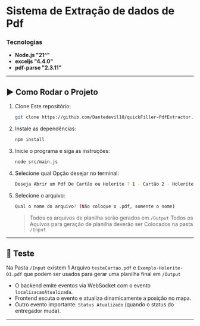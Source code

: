 
# Sistema de Extração de dados de Pdf

### Tecnologias
- **Node.js "21^"**
- **exceljs "4.4.0"**
- **pdf-parse "2.3.11"** 


---

## ▶️ Como Rodar o Projeto

1. Clone Este repositório:
   ```bash
   git clone https://github.com/Dantedevil10/quickFiller-PdfExtractor.git
   ```

2. Instale as dependências:
   ```bash
   npm install
   ```

3. Inicie o programa e siga as instruções:
   ```bash
   node src/main.js
   ```
4. Selecione qual Opção desejar no terminal:
   ```bash
   Deseja Abrir um Pdf De Cartão ou Holerite ? 1 - Cartão 2 - Holerite
   ```
5. Selecione o arquivo:
   ```bash
   Qual o nome do arquivo? (Não coloque o .pdf, somente o nome)
   ```

   > Todos os arquivos de planilha serão gerados em `/Output`
   > Todos os Aquivos para geração de planilha deverão ser Colocados na pasta `/Input`

---


## 📡 Teste

Na Pasta `/Input` existem 1 Arquivo `testeCartao.pdf` e `Exemplo-Holerite-01.pdf` que podem ser usados para gerar uma planilha final em `/Output`


- O backend emite eventos via WebSocket com o evento `localizacaoAtualizada`.
- Frontend escuta o evento e atualiza dinamicamente a posição no mapa.
- Outro evento importante: `Status Atualizado` (quando o status do entregador muda).

---

